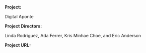 **Project:**

Digital Aponte

**Project Directors:**

Linda Rodriguez, Ada Ferrer, Kris Minhae Choe, and Eric Anderson

**Project URL:**

